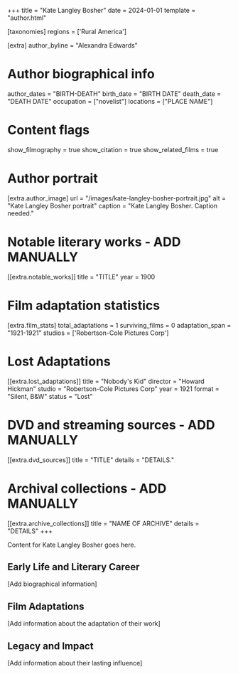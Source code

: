+++
title = "Kate Langley Bosher"
date = 2024-01-01
template = "author.html"

[taxonomies]
regions = ['Rural America']

[extra]
author_byline = "Alexandra Edwards"

# Author biographical info
author_dates = "BIRTH-DEATH"
birth_date = "BIRTH DATE"
death_date = "DEATH DATE"
occupation = ["novelist"]
locations = ["PLACE NAME"]

# Content flags
show_filmography = true
show_citation = true
show_related_films = true

# Author portrait
[extra.author_image]
url = "/images/kate-langley-bosher-portrait.jpg"
alt = "Kate Langley Bosher portrait"
caption = "Kate Langley Bosher. Caption needed."

# Notable literary works - ADD MANUALLY
[[extra.notable_works]]
title = "TITLE"
year = 1900

# Film adaptation statistics
[extra.film_stats]
total_adaptations = 1
surviving_films = 0
adaptation_span = "1921-1921"
studios = ['Robertson-Cole Pictures Corp']
# Lost Adaptations
[[extra.lost_adaptations]]
title = "Nobody's Kid"
director = "Howard Hickman"
studio = "Robertson-Cole Pictures Corp"
year = 1921
format = "Silent, B&W"
status = "Lost"


# DVD and streaming sources - ADD MANUALLY
[[extra.dvd_sources]]
title = "TITLE"
details = "DETAILS."

# Archival collections - ADD MANUALLY
[[extra.archive_collections]]
title = "NAME OF ARCHIVE"
details = "DETAILS"
+++

Content for Kate Langley Bosher goes here. 

## Early Life and Literary Career

[Add biographical information]

## Film Adaptations

[Add information about the adaptation of their work]

## Legacy and Impact

[Add information about their lasting influence]
